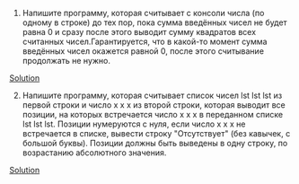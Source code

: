 1. Напишите программу, которая считывает с консоли числа (по одному в строке) до тех пор, пока сумма введённых чисел не будет равна 0 и сразу после этого выводит сумму квадратов всех считанных чисел.Гарантируется, что в какой-то момент сумма введённых чисел окажется равной 0, после этого считывание продолжать не нужно.

  [Solution](https://github.com/newfaceee/python-tasks/blob/master/loops%2Clists/square.py)


2. Напишите программу, которая считывает список чисел lst lst lst из первой строки и число x x x из второй строки, которая выводит все позиции, на которых встречается число x x x в переданном списке lst lst lst. Позиции нумеруются с нуля, если число x x x не встречается в списке, вывести строку "Отсутствует" (без кавычек, с большой буквы). Позиции должны быть выведены в одну строку, по возрастанию абсолютного значения.

  [Solution](https://github.com/newfaceee/python-tasks/blob/master/loops%2Clists/number_sequence.py)
  